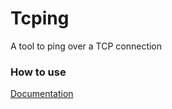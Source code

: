 # Tcping  
A tool to ping over a TCP connection

### How to use  
[Documentation](https://tcping.org)  



